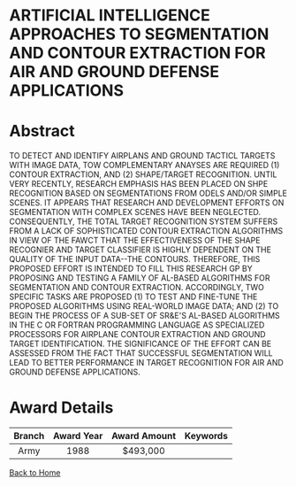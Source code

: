 
ARTIFICIAL INTELLIGENCE APPROACHES TO SEGMENTATION AND CONTOUR EXTRACTION FOR AIR AND GROUND DEFENSE APPLICATIONS
=================================================================================================================

# Abstract


TO DETECT AND IDENTIFY AIRPLANS AND GROUND TACTICL TARGETS WITH IMAGE DATA, TOW COMPLEMENTARY ANAYSES ARE REQUIRED (1) CONTOUR EXTRACTION, AND (2) SHAPE/TARGET RECOGNITION. UNTIL VERY RECENTLY, RESEARCH EMPHASIS HAS BEEN PLACED ON SHPE RECOGNITION BASED ON SEGMENTATIONS FROM ODELS AND/OR SIMPLE SCENES. IT APPEARS THAT RESEARCH AND DEVELOPMENT EFFORTS ON SEGMENTATION WITH COMPLEX SCENES HAVE BEEN NEGLECTED. CONSEQUENTLY, THE TOTAL TARGET RECOGNITION SYSTEM SUFFERS FROM A LACK OF SOPHISTICATED CONTOUR EXTRACTION ALGORITHMS IN VIEW OF THE FAWCT THAT THE EFFECTIVENESS OF THE SHAPE RECOGNIER AND TARGET CLASSIFIER IS HIGHLY DEPENDENT ON THE QUALITY OF THE INPUT DATA--THE CONTOURS. THEREFORE, THIS PROPOSED EFFORT IS INTENDED TO FILL THIS RESEARCH GP BY PROPOSING AND TESTING A FAMILY OF AL-BASED ALGORITHMS FOR SEGMENTATION AND CONTOUR EXTRACTION. ACCORDINGLY, TWO SPECIFIC TASKS ARE PROPOSED (1) TO TEST AND FINE-TUNE THE PROPOSED ALGORITHMS USING REAL-WORLD IMAGE DATA; AND (2) TO BEGIN THE PROCESS OF A SUB-SET OF SR&E'S AL-BASED ALGORITHMS IN THE C OR FORTRAN PROGRAMMING LANGUAGE AS SPECIALIZED PROCESSORS FOR AIRPLANE CONTOUR EXTRACTION AND GROUND TARGET IDENTIFICATION. THE SIGNIFICANCE OF THE EFFORT CAN BE ASSESSED FROM THE FACT THAT SUCCESSFUL SEGMENTATION WILL LEAD TO BETTER PERFORMANCE IN TARGET RECOGNITION FOR AIR AND GROUND DEFENSE APPLICATIONS.  

# Award Details

|Branch|Award Year|Award Amount|Keywords|
| :---: | :---: | :---: | :---: |
|Army|1988|$493,000||
  
  


[Back to Home](https://github.com/chrischow/dod_sbir_awards/CC/#884)